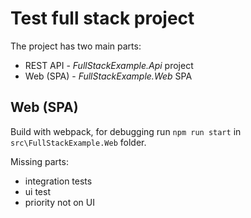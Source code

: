 # Test full stack project

The project has two main parts:
- REST API - _FullStackExample.Api_ project
- Web (SPA) - _FullStackExample.Web_ SPA 

## Web (SPA)

Build with webpack, for debugging run `npm run start` in `src\FullStackExample.Web` folder.

Missing parts:
- integration tests
- ui test
- priority not on UI
